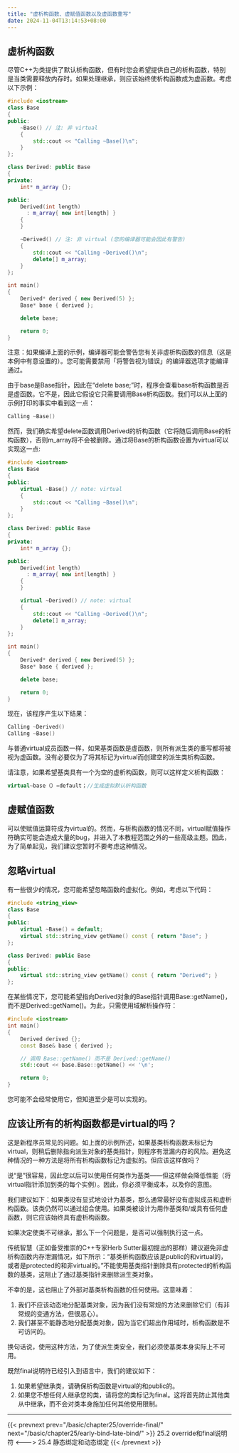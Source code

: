 ```yaml
---
title: "虚析构函数、虚赋值函数以及虚函数重写"
date: 2024-11-04T13:14:53+08:00
---
```


## 虚析构函数

尽管C++为类提供了默认析构函数，但有时您会希望提供自己的析构函数，特别是当类需要释放内存时。如果处理继承，则应该始终使析构函数成为虚函数。考虑以下示例：

```C++
#include <iostream>
class Base
{
public:
    ~Base() // 注: 非 virtual
    {
        std::cout << "Calling ~Base()\n";
    }
};

class Derived: public Base
{
private:
    int* m_array {};

public:
    Derived(int length)
      : m_array{ new int[length] }
    {
    }

    ~Derived() // 注: 非 virtual (您的编译器可能会因此有警告)
    {
        std::cout << "Calling ~Derived()\n";
        delete[] m_array;
    }
};

int main()
{
    Derived* derived { new Derived(5) };
    Base* base { derived };

    delete base;

    return 0;
}
```

注意：如果编译上面的示例，编译器可能会警告您有关非虚析构函数的信息（这是本例中有意设置的）。您可能需要禁用「将警告视为错误」的编译器选项才能编译通过。

由于base是Base指针，因此在“delete base;”时，程序会查看base析构函数是否是虚函数。它不是，因此它假设它只需要调用Base析构函数。我们可以从上面的示例打印的事实中看到这一点：

```C++
Calling ~Base()
```

然而，我们确实希望delete函数调用Derived的析构函数（它将随后调用Base的析构函数），否则m_array将不会被删除。通过将Base的析构函数设置为virtual可以实现这一点:

```C++
#include <iostream>
class Base
{
public:
    virtual ~Base() // note: virtual
    {
        std::cout << "Calling ~Base()\n";
    }
};

class Derived: public Base
{
private:
    int* m_array {};

public:
    Derived(int length)
      : m_array{ new int[length] }
    {
    }

    virtual ~Derived() // note: virtual
    {
        std::cout << "Calling ~Derived()\n";
        delete[] m_array;
    }
};

int main()
{
    Derived* derived { new Derived(5) };
    Base* base { derived };

    delete base;

    return 0;
}
```

现在，该程序产生以下结果：

```C++
Calling ~Derived()
Calling ~Base()
```

与普通virtual成员函数一样，如果基类函数是虚函数，则所有派生类的重写都将被视为虚函数。没有必要仅为了将其标记为virtual而创建空的派生类析构函数。

请注意，如果希望基类具有一个为空的虚析构函数，则可以这样定义析构函数：

```C++
virtual~base（）=default；//生成虚拟默认析构函数
```

## 虚赋值函数

可以使赋值运算符成为virtual的。然而，与析构函数的情况不同，virtual赋值操作符确实可能会造成大量的bug，并进入了本教程范围之外的一些高级主题。因此，为了简单起见，我们建议您暂时不要考虑这种情况。

## 忽略virtual

有一些很少的情况，您可能希望忽略函数的虚拟化。例如，考虑以下代码：

```C++
#include <string_view>
class Base
{
public:
    virtual ~Base() = default;
    virtual std::string_view getName() const { return "Base"; }
};

class Derived: public Base
{
public:
    virtual std::string_view getName() const { return "Derived"; }
};
```

在某些情况下，您可能希望指向Derived对象的Base指针调用Base::getName()，而不是Derived::getName()。为此，只需使用域解析操作符：

```C++
#include <iostream>
int main()
{
    Derived derived {};
    const Base& base { derived };

    // 调用 Base::getName() 而不是 Derived::getName()
    std::cout << base.Base::getName() << '\n';

    return 0;
}
```

您可能不会经常使用它，但知道至少是可以实现的。

## 应该让所有的析构函数都是virtual的吗？

这是新程序员常见的问题。如上面的示例所述，如果基类析构函数未标记为virtual，则稍后删除指向派生对象的基类指针，则程序有泄漏内存的风险。避免这种情况的一种方法是将所有析构函数标记为虚拟的。但应该这样做吗？

说“是”很容易，因此您以后可以使用任何类作为基类——但这样做会降低性能（将virtual指针添加到类的每个实例）。因此，你必须平衡成本，以及你的意图。

我们建议如下：如果类没有显式地设计为基类，那么通常最好没有虚拟成员和虚析构函数。该类仍然可以通过组合使用。如果类被设计为用作基类和/或具有任何虚函数，则它应该始终具有虚析构函数。

如果决定使类不可继承，那么下一个问题是，是否可以强制执行这一点。

传统智慧（正如备受推崇的C++专家Herb Sutter最初提出的那样）建议避免非虚析构函数内存泄漏情况，如下所示：“基类析构函数应该是public的和virtual的，或者是protected的和非virtual的。”不能使用基类指针删除具有protected的析构函数的基类，这阻止了通过基类指针来删除派生类对象。

不幸的是，这也阻止了外部对基类析构函数的任何使用。这意味着：
1. 我们不应该动态地分配基类对象，因为我们没有常规的方法来删除它们（有非常规的变通方法，但很恶心）。
2. 我们甚至不能静态地分配基类对象，因为当它们超出作用域时，析构函数是不可访问的。

换句话说，使用这种方法，为了使派生类安全，我们必须使基类本身实际上不可用。

既然final说明符已经引入到语言中，我们的建议如下：
1. 如果希望继承类，请确保析构函数是virtual的和public的。
2. 如果您不想任何人继承您的类，请将您的类标记为final。这将首先防止其他类从中继承，而不会对类本身施加任何其他使用限制。

***

{{< prevnext prev="/basic/chapter25/override-final/" next="/basic/chapter25/early-bind-late-bind/" >}}
25.2 override和final说明符
<--->
25.4 静态绑定和动态绑定
{{< /prevnext >}}
